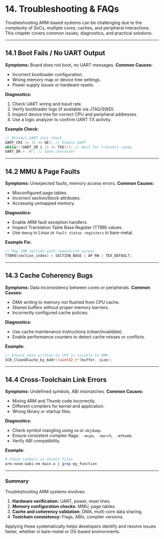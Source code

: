 # 14. Troubleshooting & FAQs

Troubleshooting ARM-based systems can be challenging due to the complexity of SoCs, multiple cores, caches, and peripheral interactions. This chapter covers common issues, diagnostics, and practical solutions.

---

## 14.1 Boot Fails / No UART Output

**Symptoms:** Board does not boot, no UART messages.
**Common Causes:**

* Incorrect bootloader configuration.
* Wrong memory map or device tree settings.
* Power supply issues or hardware resets.

**Diagnostics:**

1. Check UART wiring and baud rate.
2. Verify bootloader logs (if available via JTAG/SWD).
3. Inspect device tree for correct CPU and peripheral addresses.
4. Use a logic analyzer to confirm UART TX activity.

**Example Check:**

```c
// Minimal UART init check
UART_CR1 |= (1 << UE); // Enable UART
while(!(UART_SR & (1 << TXE))); // Wait for transmit ready
UART_DR = 'H'; // Send character
```

---

## 14.2 MMU & Page Faults

**Symptoms:** Unexpected faults, memory access errors.
**Common Causes:**

* Misconfigured page tables.
* Incorrect section/block attributes.
* Accessing unmapped memory.

**Diagnostics:**

* Enable ARM fault exception handlers.
* Inspect Translation Table Base Register (TTBR) values.
* Use `dmesg` in Linux or `fault status registers` in bare-metal.

**Example Fix:**

```c
// Map 1MB section with read/write access
TTBR0[section_index] = SECTION_BASE | AP_RW | TEX_DEFAULT;
```

---

## 14.3 Cache Coherency Bugs

**Symptoms:** Data inconsistency between cores or peripherals.
**Common Causes:**

* DMA writing to memory not flushed from CPU cache.
* Shared buffers without proper memory barriers.
* Incorrectly configured cache policies.

**Diagnostics:**

* Use cache maintenance instructions (clean/invalidate).
* Enable performance counters to detect cache misses or conflicts.

**Example:**

```c
// Ensure data written by CPU is visible to DMA
SCB_CleanDCache_by_Addr((uint32_t*)buffer, size);
```

---

## 14.4 Cross-Toolchain Link Errors

**Symptoms:** Undefined symbols, ABI mismatches.
**Common Causes:**

* Mixing ARM and Thumb code incorrectly.
* Different compilers for kernel and application.
* Wrong library or startup files.

**Diagnostics:**

* Check symbol mangling using `nm` or `objdump`.
* Ensure consistent compiler flags: ` -mcpu`, ` -march`, ` -mthumb`.
* Verify ABI compatibility.

**Example:**

```bash
# Check symbols in object files
arm-none-eabi-nm main.o | grep my_function
```

---

### Summary

Troubleshooting ARM systems involves:

1. **Hardware verification:** UART, power, reset lines.
2. **Memory configuration checks:** MMU, page tables.
3. **Cache and coherency validation:** DMA, multi-core data sharing.
4. **Toolchain consistency:** Flags, ABIs, compiler versions.

Applying these systematically helps developers identify and resolve issues faster, whether in bare-metal or OS-based environments.
